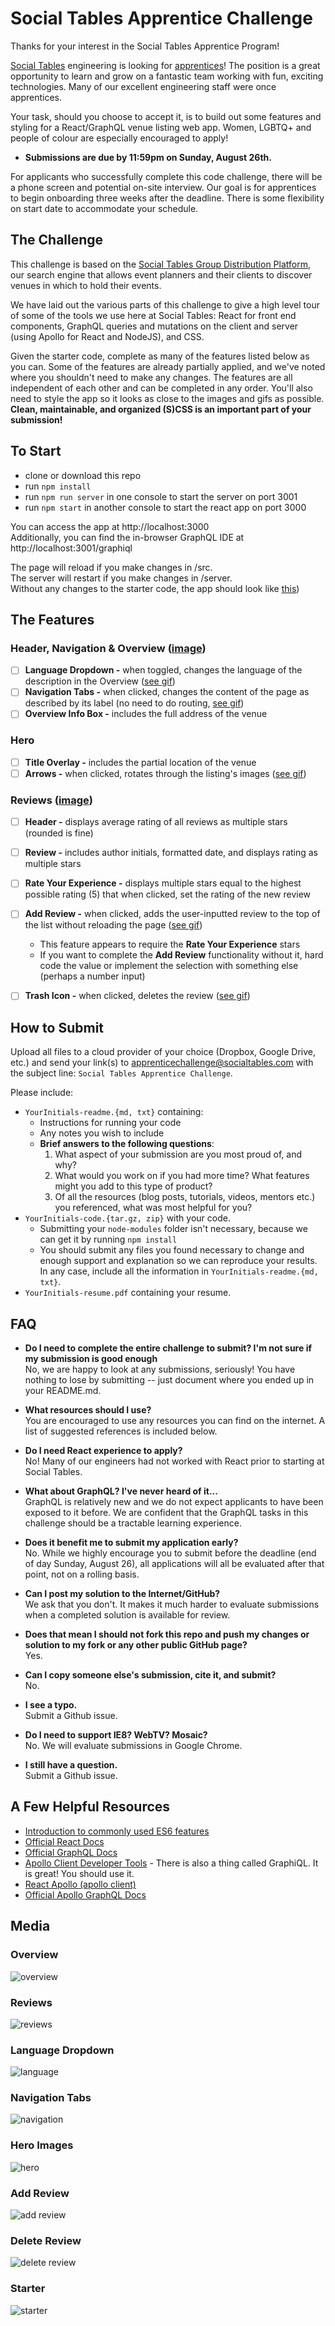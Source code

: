 # Social Tables Apprentice Challenge

Thanks for your interest in the Social Tables Apprentice Program!

[Social Tables](https://www.socialtables.com/) engineering is looking for [apprentices](https://jobs.lever.co/socialtables/f2555c1a-0657-4b58-b5fd-1cab2030d4ef)! The position is a great opportunity to learn and grow on a fantastic team working with fun, exciting technologies. Many of our excellent engineering staff were once apprentices.

Your task, should you choose to accept it, is to build out some features and styling for a React/GraphQL venue listing web app. Women, LGBTQ+ and people of colour are especially encouraged to apply!

- **Submissions are due by 11:59pm on Sunday, August 26th.**

For applicants who successfully complete this code challenge, there will be a phone screen and potential on-site interview. Our goal is for apprentices to begin onboarding three weeks after the deadline. There is some flexibility on start date to accommodate your schedule.


## The Challenge
This challenge is based on the [Social Tables Group Distribution Platform](http://search.socialtables.com), our search engine that allows event planners and their clients to discover venues in which to hold their events.

We have laid out the various parts of this challenge to give a high level tour of some of the tools we use here at Social Tables: React for front end components, GraphQL queries and mutations on the client and server (using Apollo for React and NodeJS), and CSS.

Given the starter code, complete as many of the features listed below as you can. Some of the features are already partially applied, and we've noted where you shouldn't need to make any changes. The features are all independent of each other and can be completed in any order. You'll also need to style the app so it looks as close to the images and gifs as possible. **Clean, maintainable, and organized (S)CSS is an important part of your submission!**


## To Start
- clone or download this repo
- run `npm install`
- run `npm run server` in one console to start the server on port 3001
- run `npm start` in another console to start the react app on port 3000

You can access the app at http://localhost:3000  
Additionally, you can find the in-browser GraphQL IDE at http://localhost:3001/graphiql  

The page will reload if you make changes in /src.  
The server will restart if you make changes in /server.  
Without any changes to the starter code, the app should look like [this](#starter))


## The Features
### Header, Navigation & Overview ([image](#overview))
- [ ] **Language Dropdown -** when toggled, changes the language of the description in the Overview ([see gif](#language-dropdown))
- [ ] **Navigation Tabs -** when clicked, changes the content of the page as described by its label (no need to do routing, [see gif](#navigation-tabs))
- [ ] **Overview Info Box -** includes the full address of the venue

### Hero
- [ ] **Title Overlay -** includes the partial location of the venue
- [ ] **Arrows -** when clicked, rotates through the listing's images ([see gif](#hero-images))

### Reviews ([image](#reviews))
- [ ] **Header -** displays average rating of all reviews as multiple stars (rounded is fine)
- [ ] **Review -** includes author initials, formatted date, and displays rating as multiple stars
- [ ] **Rate Your Experience -** displays multiple stars equal to the highest possible rating (5) that when clicked, set the rating of the new review
- [ ] **Add Review -** when clicked, adds the user-inputted review to the top of the list without reloading the page ([see gif](#add-review))
	* This feature appears to require the **Rate Your Experience** stars
	* If you want to complete the **Add Review** functionality without it, hard code the value or implement the selection with something else (perhaps a number input)
- [ ] **Trash Icon -** when clicked, deletes the review ([see gif](#delete-review))


## How to Submit
Upload all files to a cloud provider of your choice (Dropbox, Google Drive, etc.) and send your link(s) to [apprenticechallenge@socialtables.com](mailto:apprenticechallenge@socialtables.com) with the subject line: `Social Tables Apprentice Challenge`.

Please include:

* `YourInitials-readme.{md, txt}` containing:
	* Instructions for running your code
	* Any notes you wish to include
	* **Brief answers to the following questions**:
		1. What aspect of your submission are you most proud of, and why?
		1. What would you work on if you had more time? What features might you add to this type of product?
		1. Of all the resources (blog posts, tutorials, videos, mentors etc.) you referenced, what was most helpful for you?
* `YourInitials-code.{tar.gz, zip}` with your code.
	* Submitting your `node-modules` folder isn't necessary, because we can get it by running `npm install`
	* You should submit any files you found necessary to change and enough support and explanation so we can reproduce your results. In any case, include all the information in `YourInitials-readme.{md, txt}`.
* `YourInitials-resume.pdf` containing your resume.


## FAQ
* **Do I need to complete the entire challenge to submit? I'm not sure if my submission is good enough**  
	No, we are happy to look at any submissions, seriously! You have nothing to lose by submitting -- just document where you ended up in your README.md.

* **What resources should I use?**  
	You are encouraged to use any resources you can find on the internet. A list of suggested references is included below.

* **Do I need React experience to apply?**  
	No! Many of our engineers had not worked with React prior to starting at Social Tables.

* **What about GraphQL? I've never heard of it...**  
	GraphQL is relatively new and we do not expect applicants to have been exposed to it before. We are confident that the GraphQL tasks in this challenge should be a tractable learning experience.

* **Does it benefit me to submit my application early?**  
	No. While we highly encourage you to submit before the deadline (end of day Sunday, August 26), all applications will all be evaluated after that point, not on a rolling basis.

* **Can I post my solution to the Internet/GitHub?**  
	We ask that you don't. It makes it much harder to evaluate submissions when a completed solution is available for review.

* **Does that mean I should not fork this repo and push my changes or solution to my fork or any other public GitHub page?**  
	Yes.

* **Can I copy someone else's submission, cite it, and submit?**  
	No.

* **I see a typo.**  
	Submit a Github issue.

* **Do I need to support IE8? WebTV? Mosaic?**  
	No. We will evaluate submissions in Google Chrome.

* **I still have a question.**  
	Submit a Github issue.

## A Few Helpful Resources
* [Introduction to commonly used ES6 features](https://zellwk.com/blog/es6/)
* [Official React Docs](https://facebook.github.io/react/docs/hello-world.html)
* [Official GraphQL Docs](https://graphql.org/learn/)
* [Apollo Client Developer Tools](https://blog.apollographql.com/apollo-client-developer-tools-ff89181ebcf) - There is also a thing called GraphiQL. It is great! You should use it.
* [React Apollo (apollo client)](https://www.apollographql.com/docs/react/essentials/queries.html)
* [Official Apollo GraphQL Docs](https://www.apollographql.com/)


## Media
### Overview
![overview](/public/img/overview.png)
### Reviews
![reviews](/public/img/reviews.png)
### Language Dropdown
![language](/public/img/language.gif)
### Navigation Tabs
![navigation](/public/img/navigation.gif)
### Hero Images
![hero](/public/img/hero.gif)
### Add Review
![add review](/public/img/add-review.gif)
### Delete Review
![delete review](/public/img/delete-review.gif)
### Starter
![starter](/public/img/starter.gif)
